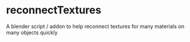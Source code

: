reconnectTextures
=================

A blender script / addon to help reconnect textures for many materials on many objects quickly
